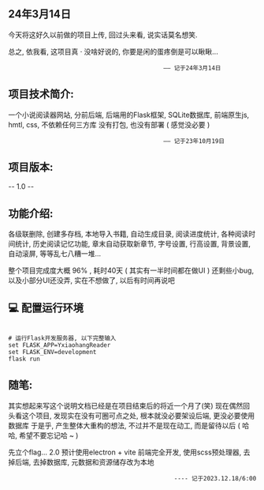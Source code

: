 ## 24年3月14日

今天将这好久以前做的项目上传, 回过头来看, 说实话莫名想笑.

总之, 依我看, 这项目真 · 没啥好说的, 你要是闲的蛋疼倒是可以瞅瞅...

                                                —— 记于24年3月14日

##  项目技术简介:
一个小说阅读器网站, 分前后端,
后端用的Flask框架, SQLite数据库,
前端原生js, hmtl, css, 不依赖任何三方库
没有打包, 也没有部署 ( 感觉没必要 )

                                                —— 记于23年10月19日

## 项目版本:
--   1.0   --

## 功能介绍:
各级联删除,
创建多存档,
本地导入书籍,
自动生成目录,
阅读进度统计,
各种阅读时间统计,
历史阅读记忆功能,
章末自动获取新章节,
字号设置, 行高设置, 背景设置, 自动滚屏, 等等乱七八糟一堆...

整个项目完成度大概 96% , 耗时40天 ( 其实有一半时间都在做UI )
还剩些小bug, 以及小部分UI还没弄, 实在不想做了, 以后有时间再说吧

## :computer: 配置运行环境
```shell

# 运行Flask开发服务器, 以下完整输入
set FLASK_APP=YxiaohangReader
set FLASK_ENV=development
flask run
```

## 随笔:
其实想起来写这个说明文档已经是在项目结束后的将近一个月了(笑)
现在偶然回头看这个项目, 发现实在没有可圈可点之处, 根本就没必要架设后端, 更没必要使用数据库
于是乎, 产生整体大重构的想法, 不过并不是现在动工, 而是留待以后 ( 哈哈, 希望不要忘记哈 ~ )

先立个flag...
2.0 预计使用electron + vite 前端完全开发, 使用scss预处理器, 去掉后端, 去掉数据库, 元数据和资源储存改为本地


                                                   ---- 记于2023.12.18/6:00
